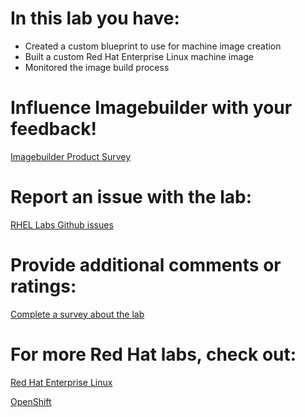 # In this lab you have:
* Created a custom blueprint to use for machine image creation
* Built a custom Red Hat Enterprise Linux machine image
* Monitored the image build process

# Influence Imagebuilder with your feedback!
[Imagebuilder Product Survey](https://https://redhatdg.co1.qualtrics.com/jfe/form/SV_aWQfWV5jrPSufCB?link=katacoda)


# Report an issue with the lab:
[RHEL Labs Github issues](https://github.com/rhel-labs/learn-katacoda/issues)


# Provide additional comments or ratings:
[Complete a survey about the lab](https://forms.gle/vipkbKFYcKx9YYSs6)

# For more Red Hat labs, check out:
[Red Hat Enterprise Linux](https://lab.redhat.com)

[OpenShift](https://learn.openshift.com)

